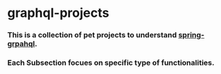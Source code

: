 # graphql-projects

### This is a collection of pet projects to understand [spring-grpahql](https://github.com/spring-projects/spring-graphql). 
### Each Subsection focues on specific type of functionalities.
